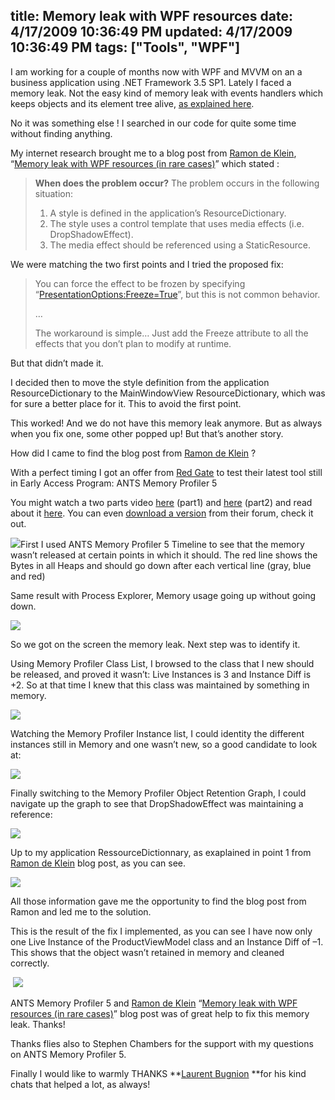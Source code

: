 title: Memory leak with WPF resources
date: 4/17/2009 10:36:49 PM
updated: 4/17/2009 10:36:49 PM
tags: ["Tools", "WPF"]
---
I am working for a couple of months now with WPF and MVVM on an a business application using .NET Framework 3.5 SP1. Lately I faced a memory leak. Not the easy kind of memory leak with events handlers which keeps objects and its element tree alive, [as explained here](http://blogs.msdn.com/jgoldb/archive/2008/02/04/finding-memory-leaks-in-wpf-based-applications.aspx).

No it was something else ! I searched in our code for quite some time without finding anything.

My internet research brought me to a blog post from [Ramon de Klein](http://blog.ramondeklein.nl/?page_id=2), “[Memory leak with WPF resources (in rare cases)](http://blog.ramondeklein.nl/?p=58)” which stated :

> **When does the problem occur?**
> The problem occurs in the following situation:
> 
> 1.  A style is defined in the application’s ResourceDictionary.
> 2.  The style uses a control template that uses media effects (i.e. DropShadowEffect).
> 3.  The media effect should be referenced using a StaticResource.

We were matching the two first points and I tried the proposed fix:

> You can force the effect to be frozen by specifying “[PresentationOptions:Freeze=True](http://msdn.microsoft.com/en-us/library/aa970057.aspx)”, but this is not common behavior.
> 
> …
> 
> The workaround is simple… Just add the Freeze attribute to all the effects that you don’t plan to modify at runtime.

But that didn’t made it. 

I decided then to move the style definition from the application ResourceDictionary to the MainWindowView ResourceDictionary, which was for sure a better place for it. This to avoid the first point.

This worked! And we do not have this memory leak anymore. But as always when you fix one, some other popped up! But that’s another story.

How did I came to find the blog post from [Ramon de Klein](http://blog.ramondeklein.nl/?page_id=2) ?

With a perfect timing I got an offer from [Red Gate](http://www.red-gate.com/) to test their latest tool still in Early Access Program: ANTS Memory Profiler 5

You might watch a two parts video [here](http://www.youtube.com/watch?v=KwCZ_nlL3Z4) (part1) and [here](http://www.youtube.com/watch?v=WQFc735EXUg&feature=related) (part2) and read about it [here](http://www.simple-talk.com/community/blogs/bart/archive/2009/02/16/71980.aspx). You can even [download a version](http://www.red-gate.com/messageboard/viewforum.php?f=92) from their forum, check it out.

![](http://farm4.static.flickr.com/3329/3450207374_a0fe74063b_o.png)First I used ANTS Memory Profiler 5 Timeline to see that the memory wasn’t released at certain points in which it should. The red line shows the Bytes in all Heaps and should go down after each vertical line (gray, blue and red)

Same result with Process Explorer, Memory usage going up without going down.

![](http://farm4.static.flickr.com/3311/3450216006_7bf3410a31_o.png) 

So we got on the screen the memory leak. Next step was to identify it.

Using Memory Profiler Class List, I browsed to the class that I new should be released, and proved it wasn’t: Live Instances is 3 and Instance Diff is +2. So at that time I knew that this class was maintained by something in memory.

![](http://farm4.static.flickr.com/3340/3449407599_db94a25df2_o.png) 

Watching the Memory Profiler Instance list, I could identity the different instances still in Memory and one wasn’t new, so a good candidate to look at:

![](http://farm4.static.flickr.com/3313/3449416263_f1af7940e1_o.png) 

Finally switching to the Memory Profiler Object Retention Graph, I could navigate up the graph to see that DropShadowEffect was maintaining a reference:

![](http://farm4.static.flickr.com/3370/3449432719_8582e06387_o.png)

Up to my application RessourceDictionnary, as exaplained in point 1 from [Ramon de Klein](http://blog.ramondeklein.nl/?page_id=2) blog post, as you can see.

![](http://farm4.static.flickr.com/3388/3450251632_93039a9260_o.png) 

All those information gave me the opportunity to find the blog post from Ramon and led me to the solution.

This is the result of the fix I implemented, as you can see I have now only one Live Instance of the ProductViewModel class and an Instance Diff of –1. This shows that the object wasn’t retained in memory and cleaned correctly.

 ![](http://farm4.static.flickr.com/3583/3450276240_c347c4d280_o.png) 

ANTS Memory Profiler 5 and [Ramon de Klein](http://blog.ramondeklein.nl/?page_id=2) “[Memory leak with WPF resources (in rare cases)](http://blog.ramondeklein.nl/?p=58)” blog post was of great help to fix this memory leak. Thanks!

Thanks flies also to Stephen Chambers for the support with my questions on ANTS Memory Profiler 5.

Finally I would like to warmly THANKS **[Laurent Bugnion](http://www.galasoft.ch/) **for his kind chats that helped a lot, as always!
